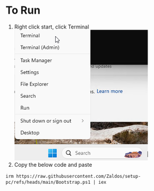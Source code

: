 # To Run

1. Right click start, click Terminal
![alt text](image.png)
2. Copy the below code and paste

```pwsh
irm https://raw.githubusercontent.com/Zaldos/setup-pc/refs/heads/main/Bootstrap.ps1 | iex
```